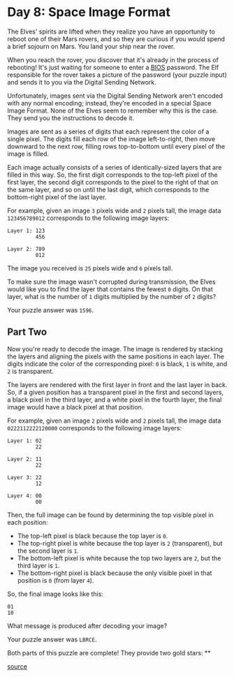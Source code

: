 # Day 8: Space Image Format

The Elves' spirits are lifted when they realize you have an opportunity to reboot one of their Mars rovers, and so they are curious if you would spend a brief sojourn on Mars. You land your ship near the rover.

When you reach the rover, you discover that it's already in the process of rebooting! It's just waiting for someone to enter a [BIOS](https://en.wikipedia.org/wiki/BIOS) password. The Elf responsible for the rover takes a picture of the password (your puzzle input) and sends it to you via the Digital Sending Network.

Unfortunately, images sent via the Digital Sending Network aren't encoded with any normal encoding; instead, they're encoded in a special Space Image Format. None of the Elves seem to remember why this is the case. They send you the instructions to decode it.

Images are sent as a series of digits that each represent the color of a single pixel. The digits fill each row of the image left-to-right, then move downward to the next row, filling rows top-to-bottom until every pixel of the image is filled.

Each image actually consists of a series of identically-sized layers that are filled in this way. So, the first digit corresponds to the top-left pixel of the first layer, the second digit corresponds to the pixel to the right of that on the same layer, and so on until the last digit, which corresponds to the bottom-right pixel of the last layer.

For example, given an image `3` pixels wide and `2` pixels tall, the image data `123456789012` corresponds to the following image layers:
```
Layer 1: 123
         456

Layer 2: 789
         012
```
The image you received is `25` pixels wide and `6` pixels tall.

To make sure the image wasn't corrupted during transmission, the Elves would like you to find the layer that contains the fewest `0` digits. On that layer, what is the number of `1` digits multiplied by the number of `2` digits?

Your puzzle answer was `1596`.
## Part Two

Now you're ready to decode the image. The image is rendered by stacking the layers and aligning the pixels with the same positions in each layer. The digits indicate the color of the corresponding pixel: `0` is black, `1` is white, and `2` is transparent.

The layers are rendered with the first layer in front and the last layer in back. So, if a given position has a transparent pixel in the first and second layers, a black pixel in the third layer, and a white pixel in the fourth layer, the final image would have a black pixel at that position.

For example, given an image `2` pixels wide and `2` pixels tall, the image data `0222112222120000` corresponds to the following image layers:
```
Layer 1: 02
         22

Layer 2: 11
         22

Layer 3: 22
         12

Layer 4: 00
         00
```
Then, the full image can be found by determining the top visible pixel in each position:

 - The top-left pixel is black because the top layer is `0`.
 - The top-right pixel is white because the top layer is `2` (transparent), but the second layer is `1`.
 - The bottom-left pixel is white because the top two layers are `2`, but the third layer is `1`.
 - The bottom-right pixel is black because the only visible pixel in that position is `0` (from layer `4`).

So, the final image looks like this:
```
01
10
```
What message is produced after decoding your image?

Your puzzle answer was `LBRCE`.

Both parts of this puzzle are complete! They provide two gold stars: **

[source](https://adventofcode.com/2019/day/8)